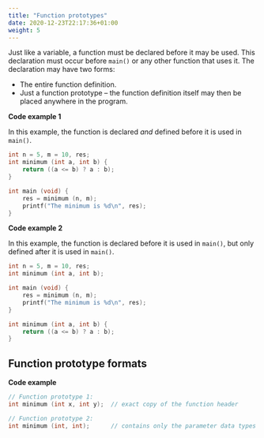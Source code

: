 ```yaml
---
title: "Function prototypes"
date: 2020-12-23T22:17:36+01:00
weight: 5
---
```


Just like a variable, a function must be declared before it may be used. This declaration must occur before `main()` or any other function that uses it. The declaration may have two forms:

- The entire function definition.
- Just a function prototype – the function definition itself may then be placed anywhere in the program.

**Code example 1**

In this example, the function is declared *and* defined before it is used in `main()`.

```c
int n = 5, m = 10, res;
int minimum (int a, int b) {
    return ((a <= b) ? a : b);
}

int main (void) {
    res = minimum (n, m);
    printf("The minimum is %d\n", res);
}
```

**Code example 2**

In this example, the function is declared before it is used in `main()`, but only defined after it is used in `main()`.
 
```c
int n = 5, m = 10, res;
int minimum (int a, int b);

int main (void) {
    res = minimum (n, m);
    printf("The minimum is %d\n", res);
}

int minimum (int a, int b) {
    return ((a <= b) ? a : b);
}
```

## Function prototype formats

**Code example**

```c
// Function prototype 1:
int minimum (int x, int y);  // exact copy of the function header

// Function prototype 2:
int minimum (int, int);      // contains only the parameter data types
```
